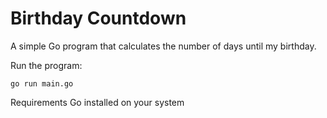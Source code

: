 
# Birthday Countdown

A simple Go program that calculates the number of days until my birthday.

Run the program:

```go run main.go```

Requirements
Go installed on your system
